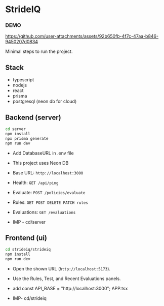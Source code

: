# StrideIQ 

### DEMO



https://github.com/user-attachments/assets/92b650fb-4f7c-47aa-b846-9450207d0834






Minimal steps to run the project.

## Stack
- typescript
- nodejs
- react
- prisma
- postgresql (neon db for cloud)

## Backend (server)
```bash
cd server
npm install
npx prisma generate
npm run dev
```
- Add DatabaseURL in .env file
- This project uses Neon DB

- Base URL: `http://localhost:3000`
- Health: `GET /api/ping`
- Evaluate: `POST /policies/evaluate`
- Rules: `GET POST DELETE PATCH rules`
- Evaluations: `GET /evaluations`

- IMP - cd/server

## Frontend (ui)
```bash
cd strideiq/strideiq
npm install
npm run dev
```
- Open the shown URL (`http://localhost:5173`).
- Use the Rules, Test, and Recent Evaluations panels.
- add const API_BASE = "http://localhost:3000"; APP.tsx

- IMP- cd/strideiq



